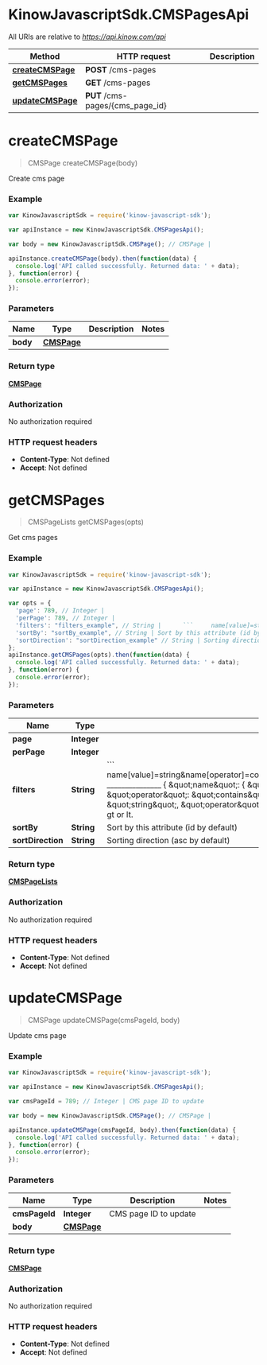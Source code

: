 # KinowJavascriptSdk.CMSPagesApi

All URIs are relative to *https://api.kinow.com/api*

Method | HTTP request | Description
------------- | ------------- | -------------
[**createCMSPage**](CMSPagesApi.md#createCMSPage) | **POST** /cms-pages | 
[**getCMSPages**](CMSPagesApi.md#getCMSPages) | **GET** /cms-pages | 
[**updateCMSPage**](CMSPagesApi.md#updateCMSPage) | **PUT** /cms-pages/{cms_page_id} | 


<a name="createCMSPage"></a>
# **createCMSPage**
> CMSPage createCMSPage(body)



Create cms page

### Example
```javascript
var KinowJavascriptSdk = require('kinow-javascript-sdk');

var apiInstance = new KinowJavascriptSdk.CMSPagesApi();

var body = new KinowJavascriptSdk.CMSPage(); // CMSPage | 

apiInstance.createCMSPage(body).then(function(data) {
  console.log('API called successfully. Returned data: ' + data);
}, function(error) {
  console.error(error);
});

```

### Parameters

Name | Type | Description  | Notes
------------- | ------------- | ------------- | -------------
 **body** | [**CMSPage**](CMSPage.md)|  | 

### Return type

[**CMSPage**](CMSPage.md)

### Authorization

No authorization required

### HTTP request headers

 - **Content-Type**: Not defined
 - **Accept**: Not defined

<a name="getCMSPages"></a>
# **getCMSPages**
> CMSPageLists getCMSPages(opts)



Get cms pages

### Example
```javascript
var KinowJavascriptSdk = require('kinow-javascript-sdk');

var apiInstance = new KinowJavascriptSdk.CMSPagesApi();

var opts = { 
  'page': 789, // Integer | 
  'perPage': 789, // Integer | 
  'filters': "filters_example", // String |      ```     name[value]=string&name[operator]=contains&date_add[value]=string&date_add[operator]=lt     _______________      {     \"name\": {     \"value\": \"string\",     \"operator\": \"contains\"     },     \"date_add\": {     \"value\": \"string\",     \"operator\": \"lt\"     }     } ```     Operator can be strict, contains, gt or lt.
  'sortBy': "sortBy_example", // String | Sort by this attribute (id by default)
  'sortDirection': "sortDirection_example" // String | Sorting direction (asc by default)
};
apiInstance.getCMSPages(opts).then(function(data) {
  console.log('API called successfully. Returned data: ' + data);
}, function(error) {
  console.error(error);
});

```

### Parameters

Name | Type | Description  | Notes
------------- | ------------- | ------------- | -------------
 **page** | **Integer**|  | [optional] 
 **perPage** | **Integer**|  | [optional] 
 **filters** | **String**|      &#x60;&#x60;&#x60;     name[value]&#x3D;string&amp;name[operator]&#x3D;contains&amp;date_add[value]&#x3D;string&amp;date_add[operator]&#x3D;lt     _______________      {     \&quot;name\&quot;: {     \&quot;value\&quot;: \&quot;string\&quot;,     \&quot;operator\&quot;: \&quot;contains\&quot;     },     \&quot;date_add\&quot;: {     \&quot;value\&quot;: \&quot;string\&quot;,     \&quot;operator\&quot;: \&quot;lt\&quot;     }     } &#x60;&#x60;&#x60;     Operator can be strict, contains, gt or lt. | [optional] 
 **sortBy** | **String**| Sort by this attribute (id by default) | [optional] 
 **sortDirection** | **String**| Sorting direction (asc by default) | [optional] 

### Return type

[**CMSPageLists**](CMSPageLists.md)

### Authorization

No authorization required

### HTTP request headers

 - **Content-Type**: Not defined
 - **Accept**: Not defined

<a name="updateCMSPage"></a>
# **updateCMSPage**
> CMSPage updateCMSPage(cmsPageId, body)



Update cms page

### Example
```javascript
var KinowJavascriptSdk = require('kinow-javascript-sdk');

var apiInstance = new KinowJavascriptSdk.CMSPagesApi();

var cmsPageId = 789; // Integer | CMS page ID to update

var body = new KinowJavascriptSdk.CMSPage(); // CMSPage | 

apiInstance.updateCMSPage(cmsPageId, body).then(function(data) {
  console.log('API called successfully. Returned data: ' + data);
}, function(error) {
  console.error(error);
});

```

### Parameters

Name | Type | Description  | Notes
------------- | ------------- | ------------- | -------------
 **cmsPageId** | **Integer**| CMS page ID to update | 
 **body** | [**CMSPage**](CMSPage.md)|  | 

### Return type

[**CMSPage**](CMSPage.md)

### Authorization

No authorization required

### HTTP request headers

 - **Content-Type**: Not defined
 - **Accept**: Not defined

